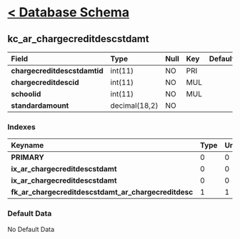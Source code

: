 # [< Database Schema](DatabaseSchema.md) #

## kc\_ar\_chargecreditdescstdamt ##
| **Field** | Type | Null | Key | Default | Extra | Comment |
|:----------|:-----|:-----|:----|:--------|:------|:--------|
| **chargecreditdescstdamtid** | int(11) | NO | PRI |  | auto\_increment |  |
| **chargecreditdescid** | int(11) | NO | MUL |  |  |  |
| **schoolid** | int(11) | NO | MUL |  |  |  |
| **standardamount** | decimal(18,2) | NO |  |  |  |  |


### Indexes ###
| **Keyname** | Type | Unique | Packed | Column | Seq | Cardinality | Collation | Null | Comment |
|:------------|:-----|:-------|:-------|:-------|:----|:------------|:----------|:-----|:--------|
| **PRIMARY** | 0 | 0 | 0 | chargecreditdescstdamtid | 1 | 0 | A | 0 | 0 |
| **ix\_ar\_chargecreditdescstdamt** | 0 | 0 | 0 | schoolid | 1 |  | A | 0 | 0 |
| **ix\_ar\_chargecreditdescstdamt** | 0 | 0 | 0 | chargecreditdescid | 2 | 0 | A | 0 | 0 |
| **fk\_ar\_chargecreditdescstdamt\_ar\_chargecreditdesc** | 1 | 1 | 1 | chargecreditdescid | 1 |  | A | 1 | 1 |


### Default Data ###
No Default Data